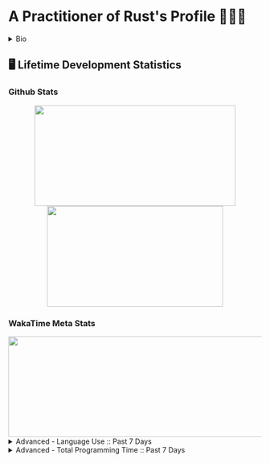<h1> A Practitioner of Rust's Profile 🙌🦀🙌 </h1>

<details>
	<summary>
	Bio
	</summary>
<img src="./Banner.gif"/>
<!-- ============================ -->
<!-- About Section -->
<h2>☕🃏 About Me 🦀☕</h2>
	<!--Container Div -->
	<div>
		<!-- Top Div -->
		<div>
			<!-- ========== -->
			<!-- Description-->
			</div>
				<p> I'm just a humble practioner of Rustlang</p>
			</div>
			<div>	
				<!-- ============================ -->
				<!-- What I’m currently working on -->
				<h3>🔭 Current Projects </h3>
					<p> Currently, I'm doing Voyage 27 courtesy of https://chingu.io/ </p>
					<p> Finishing up Woz-U Apprenticeship for Infosys </p>
					<p> I'm also freelancing, contact me via e-mail or twitter in order to set up an appointment </p>
			</div>
		</div>
		<!-- Middle Div -->
		<div>
			<!-- ================== -->
			<!-- Contact Information-->
			<h3> 📫 Where to find me </h3>
					<div>
						<!-- Portals -->
						<div align="center">
							<!-- Main Website -->
							<a href="https://www.jonathantomdean.com/">
								<img src="https://img.shields.io/website?down_message=Offline&label=Home%20Site&style=for-the-badge&up_message=Online&url=https%3A%2F%2Fwww.jonathantomdean.com&logo=jameson&labelColor=260000&color=e0aa3e" />
							</a>
							<!-- Discord -->
							<img src="https://img.shields.io/discord/674436644593598464?label=Discord&style=for-the-badge&logo=discord&labelColor=260000&color=e0aa3e" />
						</div>
						<br>
						<br>
						<!-- Social Media -->
						<div align="center">
							<!-- Twitter Followers -->
							<a href="https://twitter.com/JonTDean">
								<img src="https://img.shields.io/twitter/follow/JonTDean?label=Follow%20My%20Twitter&style=flat-square&logo=twitter&labelColor=260000&color=e0aa3e" />
							</a>
							<br>
							<!-- LinkedIn -->
							<a href="https://www.linkedin.com/in/jonathan-dean-ab67aa150/">
								<img src="https://img.shields.io/badge/LinkedIn-Follow%20Me-informational?style=flat-square&logo=linkedin&labelColor=260000&color=e0aa3e" />
							</a>
							<br>
							<!-- Github Followers -->
							<a href="https://github.com/JonTDean">
								<img src="https://img.shields.io/github/followers/JonTDean?label=Github%20Followers&style=flat-square&logo=github&labelColor=260000&color=e0aa3e" />
							</a>
							<br>
							<!-- E-Mail -->
							<a href="mailto:jonathantomdean@Gmail.com">
								<img src="https://img.shields.io/badge/E--Mail-Send%20Me%20a%20Message?style=flat-square&logo=gmail&labelColor=260000&color=e0aa3e"/>
							</a>
						</div>
					</div>
			<br>
			<hr>
			<!-- ================== -->
			<!-- What to say to message me.-->
			<h3> 💬 Ask me about </h3>
			<details>
				<ul>
					<li> Music (80s, Synth, Vaporwave, Indie, Pop, Rock, literally anything)</li>
					<li> Subpar life advice </li>
					<li> Rust, and lesser Programming languages </li>
				</ul>
			</details>
			<br>
			<!-- Image Splitter -->
			<div align="center">
				<img align="left" src="./coffee.svg" />
				<img align="center" src="./coffee.svg" />
				<img align="right" src="./coffee.svg" />
			</div>
		</div>
		<!-- Bottom Div -->
		<div>
			<!-- ================== -->
			<!-- Piros the 3rd likes/dislikes from .hack//gu vol 3. -->
			<h3>👌Likes/Dislikes🙅</h3>
			<details>
				<ul> 
					<h4> Likes </h4>
						<li> Monster Hunter (ps2 days) 🐉</li>
						<li> Rust 🦀</li>
						<li> Sleep 💤</li>
						<li> Cafe Bustelo ☕ </li>
						<li> LoFi 🧘</li>
					<h4> Dislikes </h4>
						<li> Cayenne Pepper </li>
						<li> Not finishing a project </li>
				</ul>
			</details>
			<!-- Image Splitter -->
			<div align="center">
				<img align="left" src="./coffee.svg" />
				<img align="center" src="./coffee.svg" />
				<img align="right" src="./coffee.svg" />
			</div>
			<!-- ================== -->
			<!-- The Actual About me -->
			<h3> ⚡ Fun facts </h3>
			<details>
				<ol>
					<li> I'm really good at 80s trivia. </li>
					<li> I love to cook. Region has no meaning when it comes to the pallette. </li>
					<li> I'm good at directions. </li>
				<ol>
			</details>
			<br>
			<!-- Image Splitter -->
			<div align="center">
				<img align="left" src="./coffee.svg" />
				<img align="center" src="./coffee.svg" />
				<img align="right" src="./coffee.svg" />
			</div>
		</div>
	</div>

<hr>
<!-- ============================ -->
<!-- Collaborative Efforts -->
<h2> 👯 Let's Collaborate </h2>
	<div>
		<p> Please don't hesitate to reach out if you have an idea and want to collaborate. </p>  
	</div>
	<div>
		<h3> Language Set</h3>
			<details>
					<ol>
						<li>
							<h4> Programming Languages </h4>
								<ul>
									<li>
										<h4> Main Languages <h4>
											<ul>
												<li> Rust <img src="https://img.shields.io/badge/Rust-Language-red?style=flat-square&labelColor=260000&color=e0aa3e&logo=Rust"></li>
												<li> JavaScript 2015+ <img src="https://img.shields.io/badge/JavaScript-Language-red?style=flat-square&labelColor=260000&color=e0aa3e&logo=javascript"></li>
												<li> C# <img src="https://img.shields.io/badge/C%20Sharp-Language-red?style=flat-square&labelColor=260000&color=e0aa3e&logo=c-sharp"></li>
											</ul>
									</li>
									<li>
										<h4> Sub Languages </h4>
											<ul>
												<li> TypeScript <img src="https://img.shields.io/badge/TypeScript-Sub%20Language-red?style=flat-square&labelColor=260000&color=e0aa3e&logo=typescript"></li>
												<li> Python 2.x/3.x <img src="https://img.shields.io/badge/Python-Language-red?style=flat-square&labelColor=260000&color=e0aa3e&logo=python"></li>
												<li> Ruby <img src="https://img.shields.io/badge/Ruby-Language-red?style=flat-square&labelColor=260000&color=e0aa3e&logo=Ruby"></li>
											</ul>
									</li>
									<li> 
										<h4> Miscellaneous Languages </h4>
										<ul>
											<li> HTML5 <img src="https://img.shields.io/badge/html-Language-red?style=flat-square&labelColor=260000&color=e0aa3e&logo=html5"></li>
											<li> CSS <img src="https://img.shields.io/badge/CSS-Language-red?style=flat-square&labelColor=260000&color=e0aa3e&logo=css3"></li>
										</ul>
									</li>
								</ul>
						</li>
						<li>
							<h4> Querying Languages </h4>
								<ul>
									<li> R <img src="https://img.shields.io/badge/R-QueryLang-red?style=flat-square&labelColor=260000&color=e0aa3e&logo=r"></li>
									<li> MySQL <img src="https://img.shields.io/badge/MySQL-QueryLang%20SQL-red?style=flat-square&labelColor=260000&color=e0aa3e&logo=mysql"></li>
									<li> MongoDB <img src="https://img.shields.io/badge/MongoDB-QueryLang%20noSQL-red?style=flat-square&labelColor=260000&color=e0aa3e&logo=mongodb"></li>
									<li> Postgresql <img src="https://img.shields.io/badge/PostgreSQL-QueryLang%20-red?style=flat-square&labelColor=260000&color=e0aa3e&logo=postgresql"></li>
								</ul>
						</li>
						<li>
							<h4> Shells </h4>
								<ul>
									<li> CMD <img src="https://img.shields.io/badge/CMD-Shell-red?style=flat-square&labelColor=260000&color=e0aa3e&logo=powershell"></li>
									<li> PowerShell <img src="https://img.shields.io/badge/Powershell-Shell-red?style=flat-square&labelColor=260000&color=e0aa3e&logo=powershell"></li>
									<li> ZSH <img src="https://img.shields.io/badge/ZSH-Shell-red?style=flat-square&labelColor=260000&color=e0aa3e&logo=gnu-bash"></li>
									<li> Bash <img src="https://img.shields.io/badge/ZSH-Shell-red?style=flat-square&labelColor=260000&color=e0aa3e&logo=gnu-bash"></li>
								</ul>
						</li>
					</ol>			
			</details>
				<!-- Image Splitter -->
				<div align="center">
					<img align="left" src="./hard-drive.svg" />
					<img align="center" src="./hard-drive.svg" />
					<img align="right" src="./hard-drive.svg" />
				</div>
			<h3> Technology Set </h3>
			<details>
				<ol>
					<li>
						<h4> Web Development </h4>
							<ul>
								<li> Ruby On Rails <img src="https://img.shields.io/badge/Ruby%20On%20Rails-Everything-red?style=flat-square&labelColor=260000&color=e0aa3e&logo=ruby-on-rails"></li>
								<li> React <img src="https://img.shields.io/badge/Phaser-FrontEnd%20Framework-red?style=flat-square&labelColor=260000&color=e0aa3e&logo=react"></li>
								<li> Express <img src="https://img.shields.io/badge/Express-Backend%20Server-red?style=flat-square&labelColor=260000&color=e0aa3e&logo=Express"></li>
								<li> Diesel <img src="https://img.shields.io/badge/Diesel-ORM-red?style=flat-square&labelColor=260000&color=e0aa3e&logo=rust"></li>
								<li> Actix <img src="https://img.shields.io/badge/Actix-WebFramework-red?style=flat-square&labelColor=260000&color=e0aa3e&logo=rust"></li>
								<li> Yew <img src="https://img.shields.io/badge/Yew-FrontEnd%20Framework-red?style=flat-square&labelColor=260000&color=e0aa3e&logo=rust"></li>
							</ul>
					</li>
					<li>
						<h4> Game Development </h4>
							<ul>
								<li> Phaser <img src="https://img.shields.io/badge/Phaser-Engine-red?style=flat-square&labelColor=260000&color=e0aa3e&logo=javascript"></li>
								<li> Unity <img src="https://img.shields.io/badge/Unity-Engine-red?style=flat-square&labelColor=260000&color=e0aa3e&logo=unity"></li>
								<li> Amethyst <img src="https://img.shields.io/badge/Amethyst-Engine-red?style=flat-square&labelColor=260000&color=e0aa3e&logo=rust"></li>
								<li> XNA <img src="https://img.shields.io/badge/XNA-Engine-red?style=flat-square&labelColor=260000&color=e0aa3e&logo=c-sharp"></li>
								<li> M.U.G.E.N. <img src="https://img.shields.io/badge/M.U.G.E.N.-Engine-red?style=flat-square&labelColor=260000&color=e0aa3e&logo=c"></li>
							</ul>
					</li>
					<li>
						<h4> File Formats </h4>
							<ul>
								<li> JSON <img src="https://img.shields.io/badge/JSON-FileFormat-red?style=flat-square&labelColor=260000&color=e0aa3e&logo=json"> </li>
								<li> RON <img src="https://img.shields.io/badge/RON-FileFormat-red?style=flat-square&labelColor=260000&color=e0aa3e&logo=json"></li>
								<li> Markdown <img src="https://img.shields.io/badge/Markdown-FileFormat-red?style=flat-square&labelColor=260000&color=e0aa3e&logo=markdown"></li>
							</ul>
					</li>
					<li> 
						<h4> Miscellaneous Tech </h4>
							<ul>
								<li> NodeJS <img src="https://img.shields.io/badge/nodeJS-Framework-red?style=flat-square&labelColor=260000&color=e0aa3e&logo=node.js"></li>
							</ul>
					</li>
				</ol>
			</details> 
				<div align="center">
					<img align="left" src="./hard-drive.svg" />
					<img align="center" src="./hard-drive.svg" />
					<img align="right" src="./hard-drive.svg" />
				</div>
		<!-- My PC Specs -->
		<h3> Hardware Specifications </h3>
			<table class="tg">
				<thead>
				  <tr>
					<th class="tg-0lax"></th>
					<th class="tg-0lax">CPU</th>
					<th class="tg-0lax">MOBO<br></th>
					<th class="tg-0lax">GPU</th>
					<th class="tg-0lax">RAM<br></th>
					<th class="tg-0lax">ST-0</th>
					<th class="tg-0lax">ST-1</th>
					<th class="tg-0lax">ST-2</th>
				  </tr>
				</thead>
				<tbody>
				  <tr>
					<td class="tg-0lax">Name</td>
					<td class="tg-0lax">i5-7600k</td>
					<td class="tg-0lax">Asus PRIME Z270-A</td>
					<td class="tg-0lax">5700XT</td>
					<td class="tg-0lax">4x8gb GeIL EVO Potenza 3200mhz </td>
					<td class="tg-0lax">Seagate 5400rpm 1tb<br></td>
					<td class="tg-0lax">Sabrent PCie 500gb</td>
					<td class="tg-0lax">Seagate 5400rpm 1tb</td>
				  </tr>
				</tbody>
			</table>
	</div>
	<hr>
</details>

<!-- ============================ -->
<!-- Dev Stats -->
<h2> 🖥️ Lifetime Development Statistics </h2>
	<!-- ============================ -->
	<h3>Github Stats</h3>
	<div display="flex" align="center">
		<a href="https://github-readme-stats-nine-xi.vercel.app/api?username=JonTDean&count_private=true&show_icons=true&theme=vision-friendly-dark">
		  <img align="center" width="400" height="200" margin="0" padding="0" src="https://github-readme-stats-nine-xi.vercel.app/api?username=JonTDean&count_private=true&include_all_commits=true&show_icons=true&theme=maroongold" />
		</a>
		<a href="https://github-readme-stats-nine-xi.vercel.app/api/top-langs/?username=JonTDean&layout=compact&theme=vision-friendly-dark">
		  <img align="center" width="350" height="200" margin="0" padding="0" src="https://github-readme-stats-nine-xi.vercel.app/api/top-langs/?username=JonTDean&layout=compact&theme=maroongold" />
		</a>
	</div>
	<!-- ============================ -->
	<h3> WakaTime Meta Stats </h3>
	<div display="flex" align="center">
		<div display="flex" align="center">
			<a href="https://github-readme-stats-nine-xi.vercel.app/api?username=JonTDean&count_private=true&show_icons=true&theme=vision-friendly-dark">
			  	<img align="center" width="700" height="200" margin="0" padding="0" src="https://github-readme-stats-nine-xi.vercel.app/api/wakatime?username=JonTDean&theme=maroongold" />
			</a>
		</div>
	</div>
	<details>
		<summary>
			Advanced - Language Use :: Past 7 Days
		</summary>
		<div align="center">
			<a href="https://wakatime.com"><img src="https://wakatime.com/share/@JonTDean/06af77bd-e25a-4e74-97c8-f8e6e8690e22.png" /></a>
		</div>
	</details>
	<details>
		<summary>
			Advanced - Total Programming Time :: Past 7 Days
		</summary>
		<div align="center">
			<a href="https://wakatime.com"><img src="https://wakatime.com/share/@JonTDean/14f1dc61-556d-4df0-9488-e6fa519fde70.png" /></a>
		</div>
	</details>
<!-- ============================ -->
<!-- ============================ -->
<!-- ============================ -->

<!-- META DATA
COLOR SCHEME:
	maroongold: {
		title_color: "F7EF8A",
		icon_color: "F7EF8A",
		text_color: "E0AA3E",
		bg_color: "260000",
	},
-->

<!--
	- 🌱 I’m currently learning ...
	- 🤔 I’m looking for help with ...
-->
